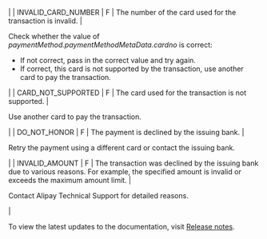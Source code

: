 |
| INVALID\_CARD\_NUMBER | F | The number of the card used for the transaction is invalid. | 

Check whether the value of _paymentMethod.paymentMethodMetaData.cardno_ is correct:

*   If not correct, pass in the correct value and try again.
*   If correct, this card is not supported by the transaction, use another card to pay the transaction.



 |
| CARD\_NOT\_SUPPORTED | F | The card used for the transaction is not supported. | 

Use another card to pay the transaction.



 |
| DO\_NOT\_HONOR | F | The payment is declined by the issuing bank. | 

Retry the payment using a different card or contact the issuing bank.



 |
| INVALID\_AMOUNT | F | The transaction was declined by the issuing bank due to various reasons. For example, the specified amount is invalid or exceeds the maximum amount limit. | 

Contact Alipay Technical Support for detailed reasons.



 |

To view the latest updates to the documentation, visit [Release notes](https://global.alipay.com/docs/releasenotes).